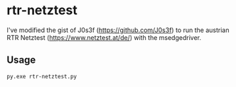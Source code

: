 # rtr-netztest

I've modified the gist of J0s3f (https://github.com/J0s3f) to run the austrian RTR Netztest (https://www.netztest.at/de/) with the msedgedriver. 
## Usage
`py.exe rtr-netztest.py`